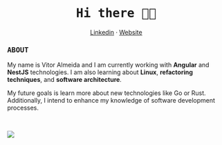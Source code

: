 <p align="center">
  <h1 style="font-family: monospace; font-weight: bold" align="center">Hi there 👋🏻</b></h1>
</p>

<p align="center">
  <a href="https://www.linkedin.com/in/vitoralmeidabr/">Linkedin</a>
  ·
  <a href="https://vkassiel.github.io/">Website</a>
</p>

<h3 style="font-family: monospace; font-weight: bold">ABOUT</h3>

My name is Vitor Almeida and I am currently working with **Angular** and **NestJS** technologies. I am also learning about **Linux**, **refactoring techniques**, and **software architecture**.

My future goals is learn more about new technologies like Go or Rust. Additionally, I intend to enhance my knowledge of software development processes.

<br />

<p align="center" style="display: flex; ">
  <img src="https://github-readme-stats.vercel.app/api/top-langs/?username=vkassiel&theme=dark&langs_count=8&card_width=600&layout=compact&hide_border=true"/>
</p>